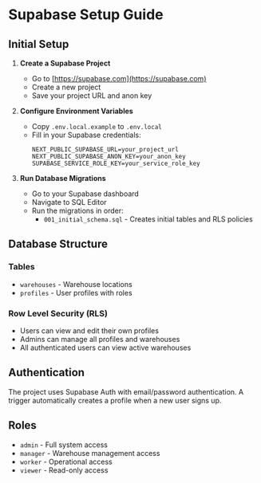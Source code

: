 # Supabase Setup Guide

## Initial Setup

1. **Create a Supabase Project**
   - Go to [https://supabase.com](https://supabase.com)
   - Create a new project
   - Save your project URL and anon key

2. **Configure Environment Variables**
   - Copy `.env.local.example` to `.env.local`
   - Fill in your Supabase credentials:
     ```
     NEXT_PUBLIC_SUPABASE_URL=your_project_url
     NEXT_PUBLIC_SUPABASE_ANON_KEY=your_anon_key
     SUPABASE_SERVICE_ROLE_KEY=your_service_role_key
     ```

3. **Run Database Migrations**
   - Go to your Supabase dashboard
   - Navigate to SQL Editor
   - Run the migrations in order:
     - `001_initial_schema.sql` - Creates initial tables and RLS policies

## Database Structure

### Tables
- `warehouses` - Warehouse locations
- `profiles` - User profiles with roles

### Row Level Security (RLS)
- Users can view and edit their own profiles
- Admins can manage all profiles and warehouses
- All authenticated users can view active warehouses

## Authentication
The project uses Supabase Auth with email/password authentication. A trigger automatically creates a profile when a new user signs up.

## Roles
- `admin` - Full system access
- `manager` - Warehouse management access
- `worker` - Operational access
- `viewer` - Read-only access
